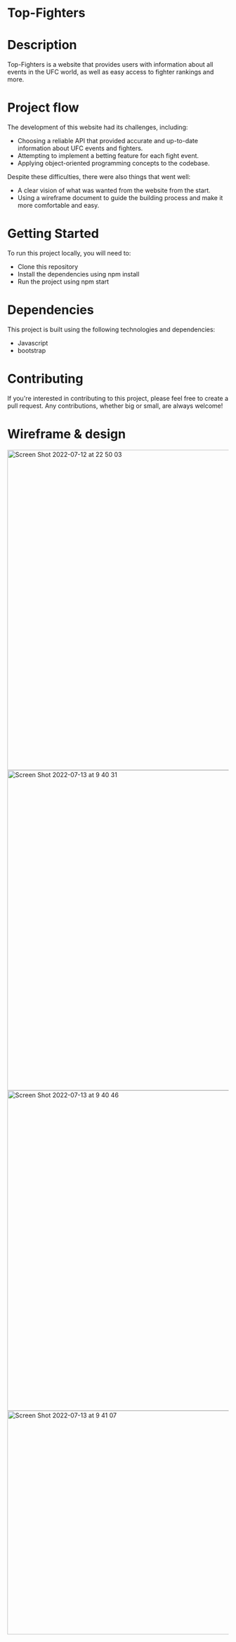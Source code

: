 # Top-Fighters

# Description 
Top-Fighters is a website that provides users with information about all events in the UFC world, as well as easy access to fighter rankings and more.

# Project flow 

The development of this website had its challenges, including:

* Choosing a reliable API that provided accurate and up-to-date information about UFC events and fighters.
* Attempting to implement a betting feature for each fight event.
* Applying object-oriented programming concepts to the codebase.

Despite these difficulties, there were also things that went well:

* A clear vision of what was wanted from the website from the start.
* Using a wireframe document to guide the building process and make it more comfortable and easy.


# Getting Started
To run this project locally, you will need to:

* Clone this repository
* Install the dependencies using npm install
* Run the project using npm start


# Dependencies
This project is built using the following technologies and dependencies:
* Javascript
* bootstrap


# Contributing
If you're interested in contributing to this project, please feel free to create a pull request. Any contributions, whether big or small, are always welcome!



# Wireframe  & design
 
<img width="730" alt="Screen Shot 2022-07-12 at 22 50 03" src="https://user-images.githubusercontent.com/96197345/178665968-4ec1000f-c3a4-45cb-ad19-2c7c6d4dabc7.png">
<img width="730" alt="Screen Shot 2022-07-13 at 9 40 31" src="https://user-images.githubusercontent.com/96197345/178667791-0267c324-0226-4cd4-aa20-dd4caca53ec7.png">
<img width="730" alt="Screen Shot 2022-07-13 at 9 40 46" src="https://user-images.githubusercontent.com/96197345/178667814-0a370ee6-e95e-4fb0-8e78-4927aaa5acaa.png">
<img width="510" alt="Screen Shot 2022-07-13 at 9 41 07" src="https://user-images.githubusercontent.com/96197345/178667840-2cef7cbf-642a-484b-be96-877b4cf21aa8.png">


